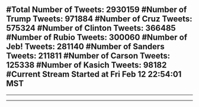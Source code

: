 #Total Number of Tweets: 2930159 
#Number of Trump Tweets: 971884
#Number of Cruz Tweets: 575324
#Number of Clinton Tweets: 366485
#Number of Rubio Tweets: 300060
#Number of Jeb! Tweets: 281140
#Number of Sanders Tweets: 211811
#Number of Carson Tweets: 125338
#Number of Kasich Tweets: 98182
#Current Stream Started at Fri Feb 12 22:54:01 MST
---
---
---
